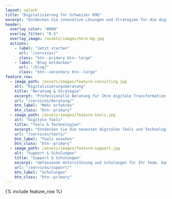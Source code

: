 ```yaml
---
layout: splash
title: "Digitalisierung für Schweizer KMU"
excerpt: "Entdecken Sie innovative Lösungen und Strategien für die digitale Transformation Ihres Unternehmens. Von KMU für KMU."
header:
  overlay_color: "#000"
  overlay_filter: "0.5"
  overlay_image: /assets/images/hero-bg.jpg
  actions:
    - label: "Jetzt starten"
      url: "/services/"
      class: "btn--primary btn--large"
    - label: "Blog entdecken"
      url: "/blog/"
      class: "btn--secondary btn--large"
feature_row:
  - image_path: /assets/images/feature-consulting.jpg
    alt: "Digitalisierungsberatung"
    title: "Beratung & Strategie"
    excerpt: "Professionelle Beratung für Ihre digitale Transformation. Wir entwickeln mit Ihnen die optimale Digitalisierungsstrategie."
    url: "/services/beratung/"
    btn_label: "Mehr erfahren"
    btn_class: "btn--primary"
  - image_path: /assets/images/feature-tools.jpg
    alt: "Digitale Tools"
    title: "Tools & Technologien"
    excerpt: "Entdecken Sie die neuesten digitalen Tools und Technologien speziell für Schweizer KMU."
    url: "/services/tools/"
    btn_label: "Tools ansehen"
    btn_class: "btn--primary"
  - image_path: /assets/images/feature-support.jpg
    alt: "Support & Schulungen"
    title: "Support & Schulungen"
    excerpt: "Umfassende Unterstützung und Schulungen für Ihr Team. Damit die Digitalisierung erfolgreich wird."
    url: "/services/support/"
    btn_label: "Schulungen"
    btn_class: "btn--primary"
---
```


{% include feature_row %}
